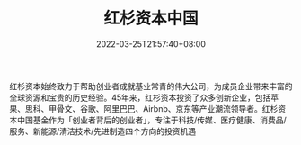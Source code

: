 ﻿---
weight: 
title: "红杉资本中国"
description: "红杉资本始终致力于帮助创业者成就基业常青的伟大公司，为成员企业带来丰富的全球资源和宝贵的历史经验"
date: 2022-03-25T21:57:40+08:00
lastmod: 2022-03-25T16:45:40+08:00
draft: false
authors: ["Metabd"]
featuredImage: "hongshanzibenzhongguo.jpg"
link: ""
tags: ["投资机构","红杉资本中国"]
categories: ["navigation"]
navigation: ["投资机构"]
lightgallery: true
toc: true
pinned: false
recommend: false
recommend1: false
---
红杉资本始终致力于帮助创业者成就基业常青的伟大公司，为成员企业带来丰富的全球资源和宝贵的历史经验。45年来，红杉资本投资了众多创新企业，包括苹果、思科、甲骨文、谷歌、阿里巴巴、Airbnb、京东等产业潮流领导者。红杉资本中国基金作为「创业者背后的创业者」，专注于科技/传媒、医疗健康、消费品/服务、新能源/清洁技术/先进制造四个方向的投资机遇
